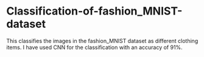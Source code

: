 # Classification-of-fashion_MNIST-dataset
This classifies the images in the fashion_MNIST dataset as different clothing items. I have used CNN for the classification with an accuracy of 91%.
